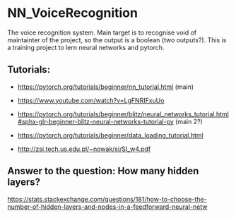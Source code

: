 # NN_VoiceRecognition

The voice recognition system. Main target is to recognise void of maintainter of the project, so the output is a boolean (two outputs?). 
This is a training project to lern neural networks and pytorch. 

## Tutorials:

- https://pytorch.org/tutorials/beginner/nn_tutorial.html (main)

- https://www.youtube.com/watch?v=LgFNRIFxuUo

- https://pytorch.org/tutorials/beginner/blitz/neural_networks_tutorial.html#sphx-glr-beginner-blitz-neural-networks-tutorial-py (main 2?)

- https://pytorch.org/tutorials/beginner/data_loading_tutorial.html

- http://zsi.tech.us.edu.pl/~nowak/si/SI_w4.pdf

## Answer to the question: How many hidden layers?

https://stats.stackexchange.com/questions/181/how-to-choose-the-number-of-hidden-layers-and-nodes-in-a-feedforward-neural-netw

